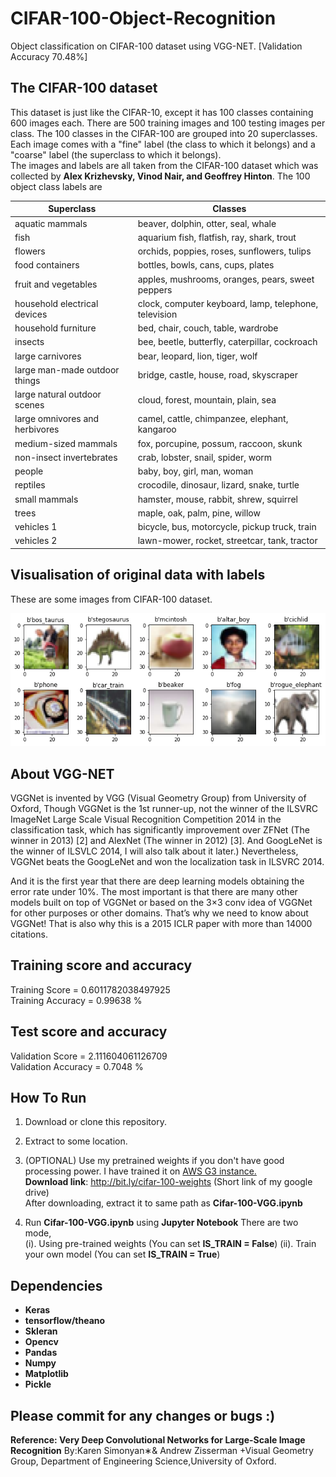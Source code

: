 # CIFAR-100-Object-Recognition
Object classification on CIFAR-100 dataset using VGG-NET. [Validation Accuracy 70.48%]

## The CIFAR-100 dataset
This dataset is just like the CIFAR-10, except it has 100 classes containing 600 images each. There are 500 training images and 100 testing images per class. The 100 classes in the CIFAR-100 are grouped into 20 superclasses. Each image comes with a "fine" label (the class to which it belongs) and a "coarse" label (the superclass to which it belongs).<br>
The images and labels are all taken from the CIFAR-100 dataset which was collected by **Alex Krizhevsky, Vinod Nair, and Geoffrey Hinton**. The 100 object class labels are

| Superclass                         |Classes                                              |
|------------------------------------|-----------------------------------------------------|
| aquatic mammals                    |beaver, dolphin, otter, seal, whale
| fish                               |aquarium fish, flatfish, ray, shark, trout
| flowers                            |orchids, poppies, roses, sunflowers, tulips
| food containers                    |bottles, bowls, cans, cups, plates
| fruit and vegetables               |apples, mushrooms, oranges, pears, sweet peppers
| household electrical devices       |clock, computer keyboard, lamp, telephone, television
| household furniture                |bed, chair, couch, table, wardrobe
| insects                            |bee, beetle, butterfly, caterpillar, cockroach
| large carnivores                   |bear, leopard, lion, tiger, wolf
| large man-made outdoor things      |bridge, castle, house, road, skyscraper
| large natural outdoor scenes       |cloud, forest, mountain, plain, sea
| large omnivores and herbivores     |camel, cattle, chimpanzee, elephant, kangaroo
| medium-sized mammals               |fox, porcupine, possum, raccoon, skunk
| non-insect invertebrates           |crab, lobster, snail, spider, worm
| people                             |baby, boy, girl, man, woman
| reptiles                           |crocodile, dinosaur, lizard, snake, turtle
| small mammals                      |hamster, mouse, rabbit, shrew, squirrel
| trees                              |maple, oak, palm, pine, willow
| vehicles 1                         |bicycle, bus, motorcycle, pickup truck, train
| vehicles 2                         |lawn-mower, rocket, streetcar, tank, tractor


## Visualisation of original data with labels
These are some images from CIFAR-100 dataset.

![objects](images/objects1.png)

## About VGG-NET
VGGNet is invented by VGG (Visual Geometry Group) from University of Oxford, Though VGGNet is the 1st runner-up, not the winner of the ILSVRC ImageNet Large Scale Visual Recognition Competition 2014 in the classification task, which has significantly improvement over ZFNet (The winner in 2013) [2] and AlexNet (The winner in 2012) [3]. And GoogLeNet is the winner of ILSVLC 2014, I will also talk about it later.) Nevertheless, VGGNet beats the GoogLeNet and won the localization task in ILSVRC 2014.

And it is the first year that there are deep learning models obtaining the error rate under 10%. The most important is that there are many other models built on top of VGGNet or based on the 3×3 conv idea of VGGNet for other purposes or other domains. That’s why we need to know about VGGNet! That is also why this is a 2015 ICLR paper with more than 14000 citations.


## Training score and accuracy
Training Score =  0.6011782038497925  
Training Accuracy =  0.99638 %

## Test score and accuracy
Validation Score =  2.111604061126709  
Validation Accuracy = 0.7048 %


## How To Run
1. Download or clone this repository.

2. Extract to some location.

3. (OPTIONAL) Use my pretrained weights if you don't have good processing power. I have trained it on [AWS G3 instance.](https://aws.amazon.com/ec2/instance-types/g3/)<br>
    **Download link**: http://bit.ly/cifar-100-weights (Short link of my google drive)<br>
    After downloading, extract it to same path as **Cifar-100-VGG.ipynb**

4. Run **Cifar-100-VGG.ipynb** using **Jupyter Notebook** 
There are two mode, <br>
  (i). Using pre-trained weights (You can set **IS_TRAIN = False**)
  (ii). Train your own model (You can set **IS_TRAIN = True**)

## Dependencies
 * **Keras**
 * **tensorflow/theano**
 * **Skleran**
 * **Opencv**
 * **Pandas**
 * **Numpy**
 * **Matplotlib**
 * **Pickle** 


## Please commit for any changes or bugs :)


**Reference: Very Deep Convolutional Networks for Large-Scale Image Recognition**
By:Karen Simonyan∗& Andrew Zisserman
+Visual Geometry Group, Department of Engineering Science,University of Oxford.











